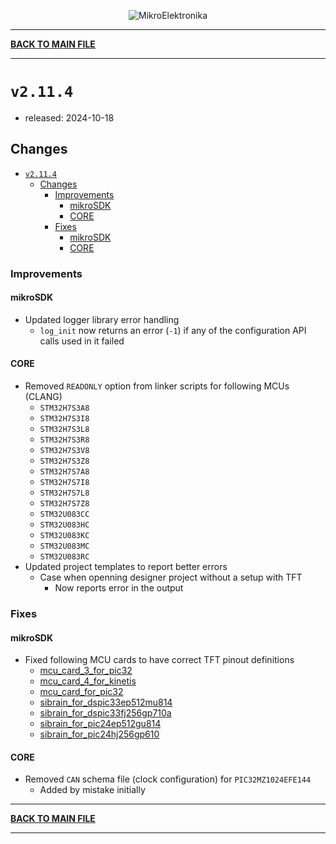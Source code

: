 <p align="center">
  <img src="http://www.mikroe.com/img/designs/beta/logo_small.png?raw=true" alt="MikroElektronika"/>
</p>

---

**[BACK TO MAIN FILE](../../changelog.md)**

---

# `v2.11.4`

+ released: 2024-10-18

## Changes

+ [`v2.11.4`](#v2114)
  + [Changes](#changes)
    + [Improvements](#improvements)
      + [mikroSDK](#mikrosdk)
      + [CORE](#core)
    + [Fixes](#fixes)
      + [mikroSDK](#mikrosdk-1)
      + [CORE](#core-1)

### Improvements

#### mikroSDK

+ Updated logger library error handling
  + `log_init` now returns an error (`-1`) if any of the configuration API calls used in it failed

#### CORE

+ Removed `READONLY` option from linker scripts for following MCUs (CLANG)
  + `STM32H7S3A8`
  + `STM32H7S3I8`
  + `STM32H7S3L8`
  + `STM32H7S3R8`
  + `STM32H7S3V8`
  + `STM32H7S3Z8`
  + `STM32H7S7A8`
  + `STM32H7S7I8`
  + `STM32H7S7L8`
  + `STM32H7S7Z8`
  + `STM32U083CC`
  + `STM32U083HC`
  + `STM32U083KC`
  + `STM32U083MC`
  + `STM32U083RC`
+ Updated project templates to report better errors
  + Case when openning designer project without a setup with TFT
    + Now reports error in the output

### Fixes

#### mikroSDK

+ Fixed following MCU cards to have correct TFT pinout definitions
  + [mcu_card_3_for_pic32](../../bsp/board/include/mcu_cards/mcu_card_3_for_pic32/mcu_card.h)
  + [mcu_card_4_for_kinetis](../../bsp/board/include/mcu_cards/mcu_card_4_for_kinetis/mcu_card.h)
  + [mcu_card_for_pic32](../../bsp/board/include/mcu_cards/mcu_card_for_pic32/mcu_card.h)
  + [sibrain_for_dspic33ep512mu814](../../bsp/board/include/mcu_cards/sibrain_for_dspic33ep512mu814/mcu_card.h)
  + [sibrain_for_dspic33fj256gp710a](../../bsp/board/include/mcu_cards/sibrain_for_dspic33fj256gp710a/mcu_card.h)
  + [sibrain_for_pic24ep512gu814](../../bsp/board/include/mcu_cards/sibrain_for_pic24ep512gu814/mcu_card.h)
  + [sibrain_for_pic24hj256gp610](../../bsp/board/include/mcu_cards/sibrain_for_pic24hj256gp610/mcu_card.h)

#### CORE

+ Removed `CAN` schema file (clock configuration) for `PIC32MZ1024EFE144`
  + Added by mistake initially

---

**[BACK TO MAIN FILE](../../changelog.md)**

---
